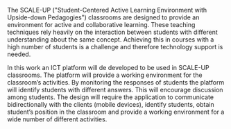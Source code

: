 The SCALE-UP ("Student-Centered Active Learning Environment
with Upside-down Pedagogies") classrooms are designed to
provide an environment for active and collaborative
learning. These teaching techniques rely heavily on the
interaction between students with different understanding
about the same concept. Achieving this in courses with a
high number of students is a challenge and therefore
technology support is needed.

In this work an ICT platform will de developed to be used in
SCALE-UP classrooms. The platform will provide a working
environment for the classroom’s activities. By monitoring
the responses of students the platform will identify
students with different answers. This will encourage
discussion among students. The design will require the
application to communicate bidirectionally with the clients
(mobile devices), identify students, obtain student’s
position in the classroom and provide a working environment
for a wide number of different
activities.
